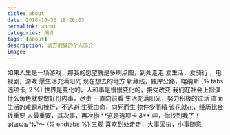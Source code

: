 ```yaml
---
title: about
date: 2018-10-30 18:26:03
permalink: about
categories: 简介
tags: [about]
description: 远方的猫的个人简介
image:
---
```

<p class="description"></p>
如果人生是一场游戏，那我的愿望就是多刷点图，到处走走
爱生活，爱骑行 ，电视剧，游戏   愿生活充满阳光
现在想去的地方 新藏线，独库公路，喀纳斯
{% tabs 选项卡, 2 %}
<!-- tab  **世界观**-->
 世界是变化的，人和事是慢慢变化的，接受改变
我们在社会上扮演什么角色就要做好份内事，尽责
一直向前看
<!-- endtab -->
<!-- tab **人生观**-->
生活充满阳光，努力积极的过活
直面生活的难题和挫折，不逃避
生死由命，向死而生
<!-- endtab -->
<!-- tab **价值观** -->
物件少而精
该花就花，经历比金钱重要
人最重要，其次事，再次物
**这是选项卡 3** 哇，你找到我了！φ(≧ω≦*)♪～
<!-- endtab -->
{% endtabs %}
三观  喜欢到处走走，大事固执，小事随意